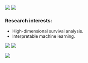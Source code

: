![](https://komarev.com/ghpvc/?username=Shahin-Roshani&style=for-the-badge)
![](https://img.shields.io/github/downloads/Shahin-Roshani/total.svg)
### Research interests:

* High-dimensional survival analysis.
* Interpretable machine learning.

![](https://img.shields.io/badge/R-276DC3?style=for-the-badge&logo=r&logoColor=white)
![](https://img.shields.io/badge/RStudio-75AADB?style=for-the-badge&logo=RStudio&logoColor=white)

![](https://github-readme-stats.vercel.app/api/top-langs/?username=Shahin-Roshani)
